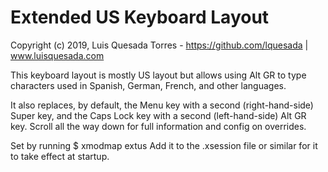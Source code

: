 Extended US Keyboard Layout
===========================

Copyright (c) 2019, Luis Quesada Torres - https://github.com/lquesada | www.luisquesada.com

This keyboard layout is mostly US layout but allows using Alt GR to type
characters used in Spanish, German, French, and other languages.

It also replaces, by default, the Menu key with a second (right-hand-side)
Super key, and the Caps Lock key with a second (left-hand-side) Alt GR key.
Scroll all the way down for full information and config on overrides.

Set by running
$ xmodmap extus
Add it to the .xsession file or similar for it to take effect at startup.
